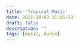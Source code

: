 ```yaml
---
title: 'Tropical Music'
date: 2011-10-03 21:05:53
draft: false
description: ""
tags: [music, Audio]
---
```


